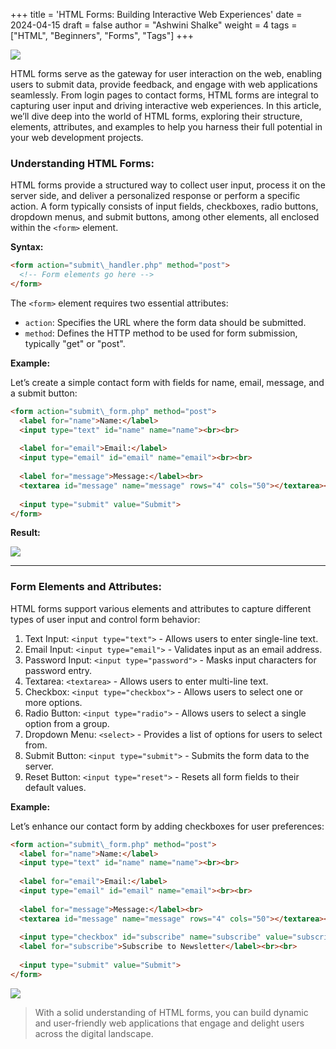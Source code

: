 +++
title = 'HTML Forms: Building Interactive Web Experiences'
date = 2024-04-15
draft = false
author = "Ashwini Shalke"
weight = 4
tags = ["HTML", "Beginners", "Forms", "Tags"]
+++


![](https://cdn-images-1.medium.com/max/1600/1*6V3Zx1-36pJEcMzAiilHwA.jpeg)

HTML forms serve as the gateway for user interaction on the web, enabling users to submit data, provide feedback, and engage with web applications seamlessly. From login pages to contact forms, HTML forms are integral to capturing user input and driving interactive web experiences. In this article, we’ll dive deep into the world of HTML forms, exploring their structure, elements, attributes, and examples to help you harness their full potential in your web development projects.

### Understanding HTML Forms:

HTML forms provide a structured way to collect user input, process it on the server side, and deliver a personalized response or perform a specific action. A form typically consists of input fields, checkboxes, radio buttons, dropdown menus, and submit buttons, among other elements, all enclosed within the `<form>` element.

**Syntax:**

```html
<form action="submit\_handler.php" method="post">
  <!-- Form elements go here -->
</form>
```

The `<form>` element requires two essential attributes:

*   `action`: Specifies the URL where the form data should be submitted.
*   `method`: Defines the HTTP method to be used for form submission, typically "get" or "post".

 
**Example:**

Let’s create a simple contact form with fields for name, email, message, and a submit button:

```html
<form action="submit\_form.php" method="post">
  <label for="name">Name:</label>
  <input type="text" id="name" name="name"><br><br>
  
  <label for="email">Email:</label>
  <input type="email" id="email" name="email"><br><br>
  
  <label for="message">Message:</label><br>
  <textarea id="message" name="message" rows="4" cols="50"></textarea><br><br>
  
  <input type="submit" value="Submit">
</form>
```

**Result:**

![](https://cdn-images-1.medium.com/max/1600/1*1l0Z5uw51EuOfXUryFEeqQ.png)

---

### **Form Elements and Attributes:**

HTML forms support various elements and attributes to capture different types of user input and control form behavior:

1.  Text Input: `<input type="text">` - Allows users to enter single-line text.
2.  Email Input: `<input type="email">` - Validates input as an email address.
3.  Password Input: `<input type="password">` - Masks input characters for password entry.
4.  Textarea: `<textarea>` - Allows users to enter multi-line text.
5.  Checkbox: `<input type="checkbox">` - Allows users to select one or more options.
6.  Radio Button: `<input type="radio">` - Allows users to select a single option from a group.
7.  Dropdown Menu: `<select>` - Provides a list of options for users to select from.
8.  Submit Button: `<input type="submit">` - Submits the form data to the server.
9.  Reset Button: `<input type="reset">` - Resets all form fields to their default values.

**Example:**

Let’s enhance our contact form by adding checkboxes for user preferences:

```html
<form action="submit\_form.php" method="post">
  <label for="name">Name:</label>
  <input type="text" id="name" name="name"><br><br>
  
  <label for="email">Email:</label>
  <input type="email" id="email" name="email"><br><br>
  
  <label for="message">Message:</label><br>
  <textarea id="message" name="message" rows="4" cols="50"></textarea><br><br>
  
  <input type="checkbox" id="subscribe" name="subscribe" value="subscribe">
  <label for="subscribe">Subscribe to Newsletter</label><br><br>
  
  <input type="submit" value="Submit">
</form>
```

![](https://cdn-images-1.medium.com/max/1600/1*lxH-7DbhWoAHitM4rAGjTA.png)


> With a solid understanding of HTML forms, you can build dynamic and user-friendly web applications that engage and delight users across the digital landscape.